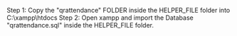 Step 1: Copy the "qrattendance" FOLDER inside the HELPER_FILE folder into C:\xampp\htdocs
Step 2: Open xampp and import the Database "qrattendance.sql" inside the HELPER_FILE folder.
